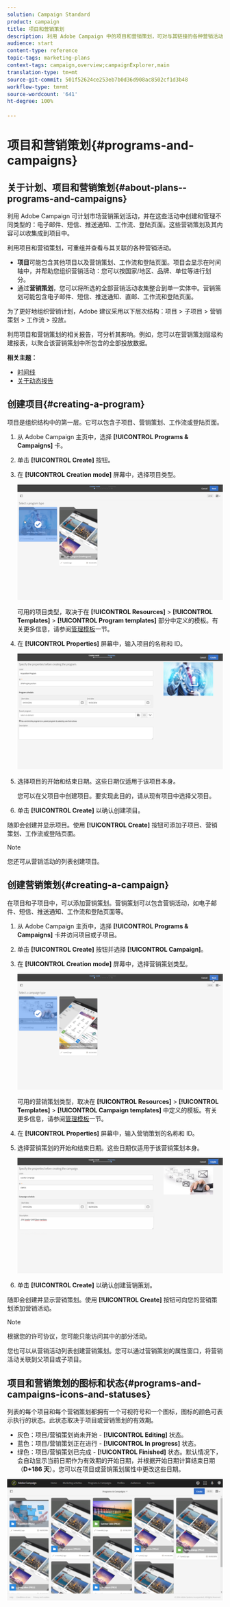 ```yaml
---
solution: Campaign Standard
product: campaign
title: 项目和营销策划
description: 利用 Adobe Campaign 中的项目和营销策划，可对与其链接的各种营销活动进行分组和编排。利用项目和营销策划的相关报告，可分析其影响。
audience: start
content-type: reference
topic-tags: marketing-plans
context-tags: campaign,overview;campaignExplorer,main
translation-type: tm+mt
source-git-commit: 501f52624ce253eb7b0d36d908ac8502cf1d3b48
workflow-type: tm+mt
source-wordcount: '641'
ht-degree: 100%

---
```



# 项目和营销策划{#programs-and-campaigns}

## 关于计划、项目和营销策划{#about-plans--programs-and-campaigns}

利用 Adobe Campaign 可计划市场营销策划活动，并在这些活动中创建和管理不同类型的：电子邮件、短信、推送通知、工作流、登陆页面。这些营销策划及其内容可以收集成到项目中。

利用项目和营销策划，可重组并查看与其关联的各种营销活动。

* **项目**&#x200B;可能包含其他项目以及营销策划、工作流和登陆页面。项目会显示在时间轴中，并帮助您组织营销活动：您可以按国家/地区、品牌、单位等进行划分。
* 通过&#x200B;**营销策划**，您可以将所选的全部营销活动收集整合到单一实体中。营销策划可能包含电子邮件、短信、推送通知、直邮、工作流和登陆页面。

为了更好地组织营销计划，Adobe 建议采用以下层次结构：项目 > 子项目 > 营销策划 > 工作流 > 投放。

利用项目和营销策划的相关报告，可分析其影响。例如，您可以在营销策划层级构建报表，以聚合该营销策划中所包含的全部投放数据。

**相关主题：**

* [时间线](../../start/using/timeline.md)
* [关于动态报告](../../reporting/using/about-dynamic-reports.md)

## 创建项目{#creating-a-program}

项目是组织结构中的第一层。它可以包含子项目、营销策划、工作流或登陆页面。

1. 从 Adobe Campaign 主页中，选择 **[!UICONTROL Programs & Campaigns]** 卡。
1. 单击 **[!UICONTROL Create]** 按钮。
1. 在 **[!UICONTROL Creation mode]** 屏幕中，选择项目类型。

   ![](assets/programs_and_campaigns_2.png)

   可用的项目类型，取决于在 **[!UICONTROL Resources]** > **[!UICONTROL Templates]** > **[!UICONTROL Program templates]** 部分中定义的模板。有关更多信息，请参阅[管理模板](../../start/using/marketing-activity-templates.md)一节。

1. 在 **[!UICONTROL Properties]** 屏幕中，输入项目的名称和 ID。

   ![](assets/programs_and_campaigns_3.png)

1. 选择项目的开始和结束日期。这些日期仅适用于该项目本身。

   您可以在父项目中创建项目。要实现此目的，请从现有项目中选择父项目。

1. 单击 **[!UICONTROL Create]** 以确认创建项目。

随即会创建并显示项目。使用 **[!UICONTROL Create]** 按钮可添加子项目、营销策划、工作流或登陆页面。

>[!NOTE]
>
>您还可从营销活动的列表创建项目。

## 创建营销策划{#creating-a-campaign}

在项目和子项目中，可以添加营销策划。营销策划可以包含营销活动，如电子邮件、短信、推送通知、工作流和登陆页面等。

1. 从 Adobe Campaign 主页中，选择 **[!UICONTROL Programs & Campaigns]** 卡并访问项目或子项目。
1. 单击 **[!UICONTROL Create]** 按钮并选择 **[!UICONTROL Campaign]**。
1. 在 **[!UICONTROL Creation mode]** 屏幕中，选择营销策划类型。

   ![](assets/programs_and_campaigns_7.png)

   可用的营销策划类型，取决在 **[!UICONTROL Resources]** > **[!UICONTROL Templates]** > **[!UICONTROL Campaign templates]** 中定义的模板。有关更多信息，请参阅[管理模板](../../start/using/marketing-activity-templates.md)一节。

1. 在 **[!UICONTROL Properties]** 屏幕中，输入营销策划的名称和 ID。
1. 选择营销策划的开始和结束日期。这些日期仅适用于该营销策划本身。

   ![](assets/programs_and_campaigns_8.png)

1. 单击 **[!UICONTROL Create]** 以确认创建营销策划。

随即会创建并显示营销策划。使用 **[!UICONTROL Create]** 按钮可向您的营销策划添加营销活动。

>[!NOTE]
>
>根据您的许可协议，您可能只能访问其中的部分活动。

您也可以从营销活动列表创建营销策划。您可以通过营销策划的属性窗口，将营销活动关联到父项目或子项目。

## 项目和营销策划的图标和状态{#programs-and-campaigns-icons-and-statuses}

列表的每个项目和每个营销策划都拥有一个可视符号和一个图标，图标的颜色可表示执行的状态。此状态取决于项目或营销策划的有效期。

* 灰色：项目/营销策划尚未开始 - **[!UICONTROL Editing]** 状态。
* 蓝色：项目/营销策划正在进行 - **[!UICONTROL In progress]** 状态。
* 绿色：项目/营销策划已完成 - **[!UICONTROL Finished]** 状态。默认情况下，会自动显示当前日期作为有效期的开始日期，并根据开始日期计算结束日期（**D+186 天**）。您可以在项目或营销策划属性中更改这些日期。

![](assets/programs_and_campaigns.png)


